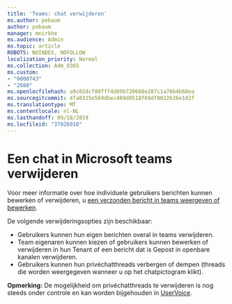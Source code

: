 ```yaml
---
title: 'Teams: chat verwijderen'
ms.author: pebaum
author: pebaum
manager: mnirkhe
ms.audience: Admin
ms.topic: article
ROBOTS: NOINDEX, NOFOLLOW
localization_priority: Normal
ms.collection: Adm_O365
ms.custom:
- "9000743"
- "2680"
ms.openlocfilehash: a9c02dcf00fff4d89b720668e287c1a76b4b68ea
ms.sourcegitcommit: 4fa8325e569dbec489d0518f69df0022626e1d2f
ms.translationtype: MT
ms.contentlocale: nl-NL
ms.lasthandoff: 09/18/2019
ms.locfileid: "37026910"
---
```

# <a name="delete-a-chat-in-microsoft-teams"></a>Een chat in Microsoft teams verwijderen

Voor meer informatie over hoe individuele gebruikers berichten kunnen bewerken of verwijderen, u [een verzonden bericht in teams weergeven of bewerken](https://support.office.com/article/5f1fe604-a900-4a07-b8b7-8cf70ed6b263). 

De volgende verwijderingsopties zijn beschikbaar:

- Gebruikers kunnen hun eigen berichten overal in teams verwijderen.
- Team eigenaren kunnen kiezen of gebruikers kunnen bewerken of verwijderen in hun Tenant of een bericht dat is Gepost in openbare kanalen verwijderen.
- Gebruikers kunnen hun privéchatthreads verbergen of dempen (threads die worden weergegeven wanneer u op het chatpictogram klikt).

**Opmerking:** De mogelijkheid om privéchatthreads te verwijderen is nog steeds onder controle en kan worden bijgehouden in [UserVoice](https://microsoftteams.uservoice.com/forums/555103-public/suggestions/33535006-delete-private-chat-threads). 
